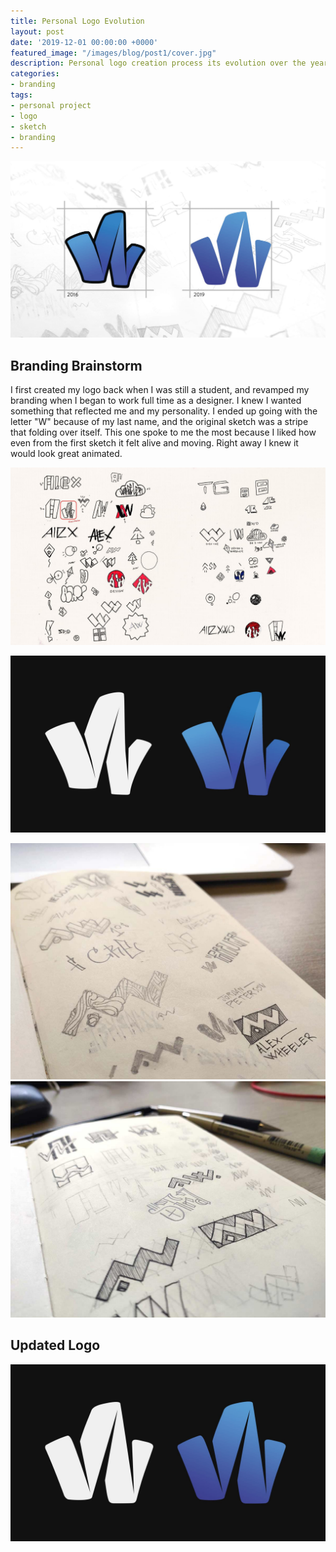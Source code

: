 ```yaml
---
title: Personal Logo Evolution
layout: post
date: '2019-12-01 00:00:00 +0000'
featured_image: "/images/blog/post1/cover.jpg"
description: Personal logo creation process its evolution over the years.
categories:
- branding
tags:
- personal project
- logo
- sketch
- branding
---
```


![](/images/blog/post1/cover.jpg)


## Branding Brainstorm

I first created my logo back when I was still a student, and revamped my branding when I began to work full time as a designer. I knew I wanted something that reflected me and my personality. I ended up going with the letter "W" because of my last name, and the original sketch was a stripe that folding over itself. This one spoke to me the most because I liked how even from the first sketch it felt alive and moving. Right away I knew it would look great animated.

![logo sketches](/images/blog/post1/originalsketch1.jpg)

![logo sketches](/images/blog/post1/logo-v1.jpg)

<div class="gallery" data-columns="2">
	<img src="/images/blog/post1/logosketch1.jpg">
	<img src="/images/blog/post1/logosketch2.jpg">
</div>

## Updated Logo

![logo sketches](/images/blog/post1/logo-v2.jpg)